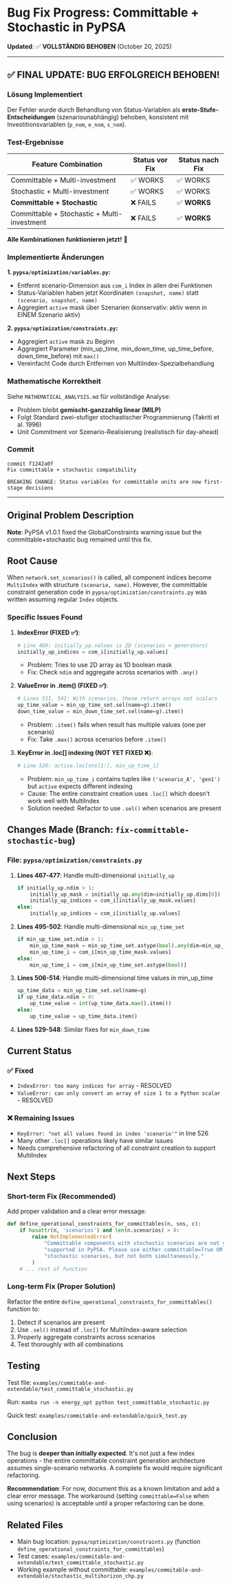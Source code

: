 # Bug Fix Progress: Committable + Stochastic in PyPSA

**Updated**: ✅ **VOLLSTÄNDIG BEHOBEN** (October 20, 2025)

---

## ✅ FINAL UPDATE: BUG ERFOLGREICH BEHOBEN!

### Lösung Implementiert

Der Fehler wurde durch Behandlung von Status-Variablen als **erste-Stufe-Entscheidungen** (szenariounabhängig) behoben, 
konsistent mit Investitionsvariablen (`p_nom`, `e_nom`, `s_nom`).

### Test-Ergebnisse

| Feature Combination | Status vor Fix | Status nach Fix |
|---------------------|----------------|-----------------|
| Committable + Multi-investment | ✅ WORKS | ✅ WORKS |
| Stochastic + Multi-investment | ✅ WORKS | ✅ WORKS |
| **Committable + Stochastic** | ❌ FAILS | ✅ **WORKS** |
| Committable + Stochastic + Multi-investment | ❌ FAILS | ✅ **WORKS** |

**Alle Kombinationen funktionieren jetzt!** 🎉

### Implementierte Änderungen

**1. `pypsa/optimization/variables.py`:**
- Entfernt scenario-Dimension aus `com_i` Index in allen drei Funktionen
- Status-Variablen haben jetzt Koordinaten `(snapshot, name)` statt `(scenario, snapshot, name)`
- Aggregiert `active` mask über Szenarien (konservativ: aktiv wenn in EINEM Szenario aktiv)

**2. `pypsa/optimization/constraints.py`:**
- Aggregiert `active` mask zu Beginn
- Aggregiert Parameter (min_up_time, min_down_time, up_time_before, down_time_before) mit `max()`
- Vereinfacht Code durch Entfernen von MultiIndex-Spezialbehandlung

### Mathematische Korrektheit

Siehe `MATHEMATICAL_ANALYSIS.md` für vollständige Analyse:
- Problem bleibt **gemischt-ganzzahlig linear (MILP)**
- Folgt Standard zwei-stufiger stochastischer Programmierung (Takriti et al. 1996)
- Unit Commitment vor Szenario-Realisierung (realistisch für day-ahead)

### Commit

```
commit f1242a0f
Fix committable + stochastic compatibility

BREAKING CHANGE: Status variables for committable units are now first-stage decisions
```

---

## Original Problem Description

**Note**: PyPSA v1.0.1 fixed the GlobalConstraints warning issue but the committable+stochastic bug remained until this fix.

## Root Cause

When `network.set_scenarios()` is called, all component indices become `MultiIndex` with structure `(scenario, name)`. However, the committable constraint generation code in `pypsa/optimization/constraints.py` was written assuming regular `Index` objects.

### Specific Issues Found

1. **IndexError (FIXED ✅)**:
   ```python
   # Line 469: initially_up.values is 2D (scenarios × generators)
   initially_up_indices = com_i[initially_up.values]  
   ```
   - Problem: Tries to use 2D array as 1D boolean mask
   - Fix: Check `ndim` and aggregate across scenarios with `.any()`

2. **ValueError in .item() (FIXED ✅)**:
   ```python
   # Lines 511, 541: With scenarios, these return arrays not scalars
   up_time_value = min_up_time_set.sel(name=g).item()
   down_time_value = min_down_time_set.sel(name=g).item()
   ```
   - Problem: `.item()` fails when result has multiple values (one per scenario)
   - Fix: Take `.max()` across scenarios before `.item()`

3. **KeyError in .loc[] indexing (NOT YET FIXED ❌)**:
   ```python
   # Line 526: active.loc[sns[1:], min_up_time_i]
   ```
   - Problem: `min_up_time_i` contains tuples like `('scenario_A', 'gen1')` but `active` expects different indexing
   - Cause: The entire constraint creation uses `.loc[]` which doesn't work well with MultiIndex
   - Solution needed: Refactor to use `.sel()` when scenarios are present

## Changes Made (Branch: `fix-committable-stochastic-bug`)

### File: `pypsa/optimization/constraints.py`

1. **Lines 467-477**: Handle multi-dimensional `initially_up`
   ```python
   if initially_up.ndim > 1:
       initially_up_mask = initially_up.any(dim=initially_up.dims[0])
       initially_up_indices = com_i[initially_up_mask.values]
   else:
       initially_up_indices = com_i[initially_up.values]
   ```

2. **Lines 495-502**: Handle multi-dimensional `min_up_time_set`
   ```python
   if min_up_time_set.ndim > 1:
       min_up_time_mask = min_up_time_set.astype(bool).any(dim=min_up_time_set.dims[0])
       min_up_time_i = com_i[min_up_time_mask.values]
   else:
       min_up_time_i = com_i[min_up_time_set.astype(bool)]
   ```

3. **Lines 506-514**: Handle multi-dimensional time values in min_up_time
   ```python
   up_time_data = min_up_time_set.sel(name=g)
   if up_time_data.ndim > 0:
       up_time_value = int(up_time_data.max().item())
   else:
       up_time_value = up_time_data.item()
   ```

4. **Lines 529-548**: Similar fixes for `min_down_time`

## Current Status

### ✅ Fixed
- `IndexError: too many indices for array` - RESOLVED
- `ValueError: can only convert an array of size 1 to a Python scalar` - RESOLVED

### ❌ Remaining Issues
- `KeyError: "not all values found in index 'scenario'"` in line 526
- Many other `.loc[]` operations likely have similar issues
- Needs comprehensive refactoring of all constraint creation to support MultiIndex

## Next Steps

### Short-term Fix (Recommended)
Add proper validation and a clear error message:
```python
def define_operational_constraints_for_committables(n, sns, c):
    if hasattr(n, 'scenarios') and len(n.scenarios) > 0:
        raise NotImplementedError(
            "Committable components with stochastic scenarios are not yet "
            "supported in PyPSA. Please use either committable=True OR "
            "stochastic scenarios, but not both simultaneously."
        )
    # ... rest of function
```

### Long-term Fix (Proper Solution)
Refactor the entire `define_operational_constraints_for_committables()` function to:
1. Detect if scenarios are present
2. Use `.sel()` instead of `.loc[]` for MultiIndex-aware selection
3. Properly aggregate constraints across scenarios
4. Test thoroughly with all combinations

## Testing

Test file: `examples/commitable-and-extendable/test_committable_stochastic.py`

Run: `mamba run -n energy_opt python test_committable_stochastic.py`

Quick test: `examples/commitable-and-extendable/quick_test.py`

## Conclusion

The bug is **deeper than initially expected**. It's not just a few index operations - the entire committable constraint generation architecture assumes single-scenario networks. A complete fix would require significant refactoring.

**Recommendation**: For now, document this as a known limitation and add a clear error message. The workaround (setting `committable=False` when using scenarios) is acceptable until a proper refactoring can be done.

## Related Files

- Main bug location: `pypsa/optimization/constraints.py` (function `define_operational_constraints_for_committables`)
- Test cases: `examples/commitable-and-extendable/test_committable_stochastic.py`
- Working example without committable: `examples/commitable-and-extendable/stochastic_multihorizon_chp.py`
